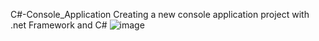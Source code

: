 C#-Console_Application
Creating a new console application project with .net Framework and C#
![image](https://user-images.githubusercontent.com/67391846/136073907-04565a65-e87a-4531-982f-ab0c7da1eae8.png)
